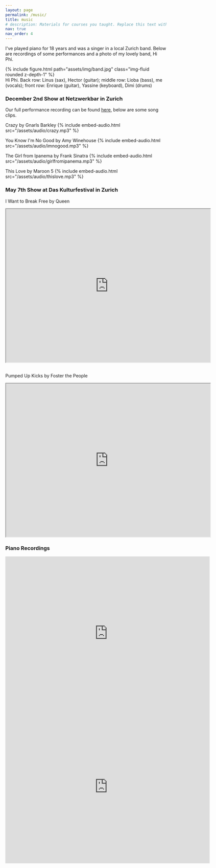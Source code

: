 ```yaml
---
layout: page
permalink: /music/
title: music
# description: Materials for courses you taught. Replace this text with your description.
nav: true
nav_order: 4
---
```


I've played piano for 18 years and was a singer in a local Zurich band. Below are recordings of some performances and a photo of my lovely band, Hi Phi.

<div class="row mt-3">
    <div class="col-sm mt-3 mt-md-0">
        {% include figure.html path="assets/img/band.jpg" class="img-fluid rounded z-depth-1" %}
    </div>
</div>
<div class="caption">
    Hi Phi. Back row: Linus (sax), Hector (guitar); middle row: Lioba (bass), me (vocals); front row: Enrique (guitar), Yassine (keyboard), Dimi (drums)
</div>

### December 2nd Show at Netzwerkbar in Zurich

Our full performance recording can be found <a href='https://drive.google.com/file/d/1nEHh97I_6i-IhXay-hxe-NCrW2q2Ie2d/view?usp=share_link'>here</a>, below are some song clips. 


Crazy by Gnarls Barkley
{% include embed-audio.html src="/assets/audio/crazy.mp3" %}
<br/>

You Know I'm No Good by Amy Winehouse
{% include embed-audio.html src="/assets/audio/imnogood.mp3" %}
<br/>

The Girl from Ipanema by Frank Sinatra
{% include embed-audio.html src="/assets/audio/girlfromipanema.mp3" %}
<br/>

This Love by Maroon 5
{% include embed-audio.html src="/assets/audio/thislove.mp3" %}
<br/>

### May 7th Show at Das Kulturfestival in Zurich

I Want to Break Free by Queen
<iframe src="https://drive.google.com/file/d/1XIr8MXF7wYhDgJaktMDVze0pYmi4gDgQ/preview" width="640" height="480" allow="autoplay"></iframe>

<br/>
<br/>

Pumped Up Kicks by Foster the People
<iframe src="https://drive.google.com/file/d/1-njiBuJzEVaQdqXKRgDi4qrNMf5slYgt/preview" width="640" height="480" allow="autoplay"></iframe>

<br/> 

###  Piano Recordings

<iframe width="640" height="480" src="https://www.youtube.com/embed/OLcH1IWrdrQ" frameborder="0" allowfullscreen></iframe>

<iframe width="640" height="480" src="https://www.youtube.com/embed/mlY3MoE-vRE" frameborder="0" allowfullscreen></iframe>


